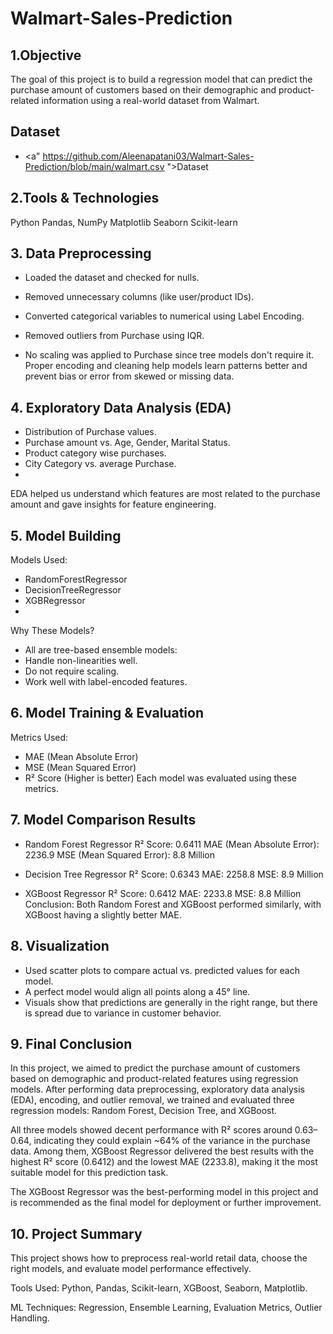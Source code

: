 # Walmart-Sales-Prediction

## 1.Objective

The goal of this project is to build a regression model that can predict the purchase amount of customers based on their demographic and product-related information using a real-world dataset from Walmart.

## Dataset
- <a" https://github.com/Aleenapatani03/Walmart-Sales-Prediction/blob/main/walmart.csv ">Dataset</a>
## 2.Tools & Technologies

Python
Pandas, NumPy
Matplotlib
Seaborn
Scikit-learn

## 3. Data Preprocessing

- Loaded the dataset and checked for nulls.

- Removed unnecessary columns (like user/product IDs).

- Converted categorical variables to numerical using Label Encoding.

- Removed outliers from Purchase using IQR.

- No scaling was applied to Purchase since tree models don't require it.
Proper encoding and cleaning help models learn patterns better and prevent bias or error from skewed or missing data.

## 4. Exploratory Data Analysis (EDA)

- Distribution of Purchase values.
- Purchase amount vs. Age, Gender, Marital Status.
- Product category wise purchases.
- City Category vs. average Purchase.
- 
EDA helped us understand which features are most related to the purchase amount and gave insights for feature engineering.

##  5. Model Building
Models Used:
- RandomForestRegressor
- DecisionTreeRegressor
- XGBRegressor
- 
Why These Models?
- All are tree-based ensemble models:
- Handle non-linearities well.
- Do not require scaling.
- Work well with label-encoded features.

## 6. Model Training & Evaluation
Metrics Used:
- MAE (Mean Absolute Error)
- MSE (Mean Squared Error)
- R² Score (Higher is better)
Each model was evaluated using these metrics.

## 7. Model Comparison Results
- Random Forest Regressor
  R² Score: 0.6411
  MAE (Mean Absolute Error): 2236.9
  MSE (Mean Squared Error): 8.8 Million

- Decision Tree Regressor
  R² Score: 0.6343
  MAE: 2258.8
  MSE: 8.9 Million

- XGBoost Regressor
  R² Score: 0.6412
  MAE: 2233.8
  MSE: 8.8 Million
Conclusion: Both Random Forest and XGBoost performed similarly, with XGBoost having a slightly better MAE.

## 8. Visualization

- Used scatter plots to compare actual vs. predicted values for each model.
- A perfect model would align all points along a 45° line.
- Visuals show that predictions are generally in the right range, but there is spread due to variance in customer behavior.

## 9. Final Conclusion

In this project, we aimed to predict the purchase amount of customers based on demographic and product-related features using regression models. After performing data preprocessing, exploratory data analysis (EDA), encoding, and outlier removal, we trained and evaluated three regression models: Random Forest, Decision Tree, and XGBoost.

All three models showed decent performance with R² scores around 0.63–0.64, indicating they could explain ~64% of the variance in the purchase data. Among them, XGBoost Regressor delivered the best results with the highest R² score (0.6412) and the lowest MAE (2233.8), making it the most suitable model for this prediction task.

The XGBoost Regressor was the best-performing model in this project and is recommended as the final model for deployment or further improvement.

##  10. Project Summary

This project shows how to preprocess real-world retail data, choose the right models, and evaluate model performance effectively.

Tools Used: Python, Pandas, Scikit-learn, XGBoost, Seaborn, Matplotlib.

ML Techniques: Regression, Ensemble Learning, Evaluation Metrics, Outlier Handling.




